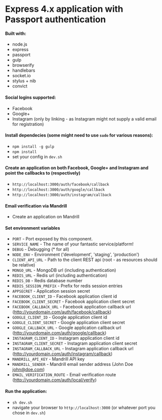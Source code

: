 Express 4.x application with Passport authentication
====================================================

#### Built with:
* node.js
* express
* passport
* gulp
* browserify
* handlebars
* socket.io
* stylus + nib
* convict

#### Social logins supported:
* Facebook
* Google+
* Instagram (only by linking - as Instagram might not supply a valid email for registration)

#### Install dependecies (some might need to use `sudo` for various reasons): ###
* `npm install -g gulp`
* `npm install`
* set your config in `dev.sh`

#### Create an application on both Facebook, Google+ and Instagram and point the callbacks to (respectively)
* `http://localhost:3000/auth/facebook/callback`
* `http://localhost:3000/auth/google/callback`
* `http://localhost:3000/auth/instagram/callback`

#### Email verification via Mandrill
* Create an application on Mandrill

#### Set environment variables
* `PORT` - Port exposed by this component.
* `SERVICE_NAME` - The name of your fantastic service/platform!
* `DEBUG` - Debugging (* for all)
* `NODE_ENV` - Environment ('development', 'staging', 'production')
* `CLIENT_API_URL` - Path to the client REST api (root - as resources should be relative)
* `MONGO_URL` - MongoDB url (including authentication)
* `REDIS_URL` - Redis url (including authentication)
* `REDIS_DB` - Redis database number
* `REDIS_SESSION_PREFIX` - Prefix for redis session entries
* `APPSECRET` - Application session secret
* `FACEBOOK_CLIENT_ID` - Facebook application client id
* `FACEBOOK_CLIENT_SECRET` - Facebook application client secret
* `FACEBOOK_CALLBACK_URL` - Facebook application callback url (http://yourdomain.com/auth/facebook/callback)
* `GOOGLE_CLIENT_ID` - Google application client id
* `GOOGLE_CLIENT_SECRET` - Google application client secret
* `GOOGLE_CALLBACK_URL` - Google application callback url (http://yourdomain.com/auth/google/callback)
* `INSTAGRAM_CLIENT_ID` - Instagram application client id
* `INSTAGRAM_CLIENT_SECRET` - Instagram application client secret
* `INSTAGRAM_CALLBACK_URL` - Instagram application callback url (http://yourdomain.com/auth/instagram/callback)
* `MANDRILL_API_KEY` - Mandrill API key
* `MANDRILL_SENDER` - Mandrill email sender address (John Doe <john@doe.com>)
* `EMAIL_VERIFICATION_ROUTE` - Email verification route (http://yourdomain.com/auth/local/verify)

#### Run the application:
* `sh dev.sh`
* navigate your browser to `http://localhost:3000` (or whatever port you chose in `dev.sh`)